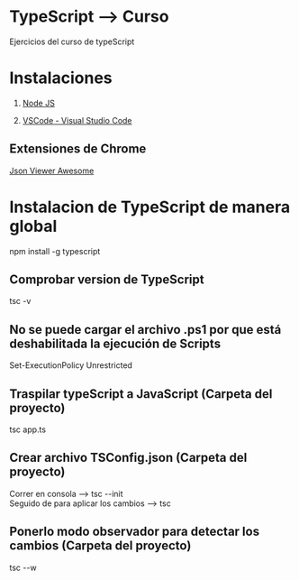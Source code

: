 # TypeScript --> Curso
Ejercicios del curso de typeScript

# Instalaciones

1. [Node JS](https://nodejs.org/es/)

2. [VSCode - Visual Studio Code](https://code.visualstudio.com/)

## Extensiones de Chrome

[Json Viewer Awesome](https://chrome.google.com/webstore/detail/json-viewer-pro/eifflpmocdbdmepbjaopkkhbfmdgijcc)

# Instalacion de TypeScript de manera global

npm install -g typescript

## Comprobar version de TypeScript

tsc -v 

## No se puede cargar el archivo .ps1 por que está deshabilitada la ejecución de Scripts

Set-ExecutionPolicy Unrestricted

## Traspilar typeScript a JavaScript (Carpeta del proyecto)

tsc app.ts

## Crear archivo TSConfig.json (Carpeta del proyecto)

Correr en consola -->   tsc --init  
Seguido de para aplicar los cambios --> tsc

## Ponerlo modo observador para detectar los cambios (Carpeta del proyecto)

tsc --w

